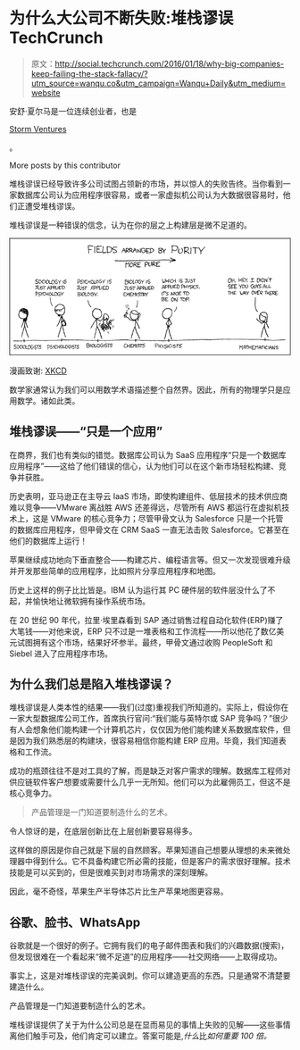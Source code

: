 # 为什么大公司不断失败:堆栈谬误 TechCrunch

> 原文：<http://social.techcrunch.com/2016/01/18/why-big-companies-keep-failing-the-stack-fallacy/?utm_source=wanqu.co&utm_campaign=Wanqu+Daily&utm_medium=website>

安舒·夏尔马是一位连续创业者，也是

[Storm Ventures](http://www.stormventures.com/)

。

More posts by this contributor

堆栈谬误已经导致许多公司试图占领新的市场，并以惊人的失败告终。当你看到一家数据库公司认为应用程序很容易，或者一家虚拟机公司认为大数据很容易时，他们正遭受堆栈谬误。

堆栈谬误是一种错误的信念，认为在你的层之上构建层是微不足道的。

![200806152330](img/bca3c1a44872173e63aa911f52aa0279.png)

漫画致谢: [XKCD](https://xkcd.com/435/)

数学家通常认为我们可以用数学术语描述整个自然界。因此，所有的物理学只是应用数学。诸如此类。

## 堆栈谬误——“只是一个应用”

在商界，我们也有类似的错觉。数据库公司认为 SaaS 应用程序“只是一个数据库应用程序”——这给了他们错误的信心，认为他们可以在这个新市场轻松构建、竞争并获胜。

历史表明，亚马逊正在主导云 IaaS 市场，即使构建组件、低层技术的技术供应商难以竞争——VMware 离战胜 AWS 还差得远，尽管所有 AWS 都运行在虚拟机技术上，这是 VMware 的核心竞争力；尽管甲骨文认为 Salesforce 只是一个托管的数据库应用程序，但甲骨文在 CRM SaaS 一直无法击败 Salesforce。它甚至在他们的数据库上运行！

苹果继续成功地向下垂直整合——构建芯片、编程语言等。但又一次发现很难升级并开发那些简单的应用程序，比如照片分享应用程序和地图。

历史上这样的例子比比皆是。IBM 认为运行其 PC 硬件层的软件层没什么了不起，并愉快地让微软拥有操作系统市场。

在 20 世纪 90 年代，拉里·埃里森看到 SAP 通过销售过程自动化软件(ERP)赚了大笔钱——对他来说，ERP 只不过是一堆表格和工作流程——所以他花了数亿美元试图拥有这个市场，结果好坏参半。最终，甲骨文通过收购 PeopleSoft 和 Siebel 进入了应用程序市场。

## 为什么我们总是陷入堆栈谬误？

堆栈谬误是人类本性的结果——我们(过度)重视我们所知道的。实际上，假设你在一家大型数据库公司工作，首席执行官问:“我们能与英特尔或 SAP 竞争吗？”很少有人会想象他们能构建一个计算机芯片，仅仅因为他们能构建关系数据库软件，但是因为我们熟悉层的构建块，很容易相信你能构建 ERP 应用。毕竟，我们知道表格和工作流。

成功的瓶颈往往不是对工具的了解，而是缺乏对客户需求的理解。数据库工程师对供应链软件客户想要或需要什么几乎一无所知。他们可以为此雇佣员工，但这不是核心竞争力。

> 产品管理是一门知道要制造什么的艺术。

令人惊讶的是，在底层创新比在上层创新要容易得多。

这样做的原因是你自己就是下层的自然顾客。苹果知道自己想要从理想的未来微处理器中得到什么。它不具备构建它所必需的技能，但是客户的需求很好理解。技术技能是可以买到的，但是很难买到对市场需求的深刻理解。

因此，毫不奇怪，苹果生产半导体芯片比生产苹果地图更容易。

## 谷歌、脸书、WhatsApp

谷歌就是一个很好的例子。它拥有我们的电子邮件图表和我们的兴趣数据(搜索)，但发现很难在一个看起来“微不足道”的应用程序——社交网络——上取得成功。

事实上，这是对堆栈谬误的完美讽刺。你可以建造更高的东西。只是通常不清楚要建造什么。

产品管理是一门知道要制造什么的艺术。

堆栈谬误提供了关于为什么公司总是在显而易见的事情上失败的见解——这些事情离他们触手可及，他们肯定可以建立。答案可能是,*什么*比*如何重要 100 倍。*